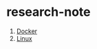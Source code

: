 # research-note

1. [Docker](https://github.com/linhhoang/research-note/blob/master/Docker.md)
2. [Linux](https://github.com/linhhoang/research-note/blob/master/Linux.md)
